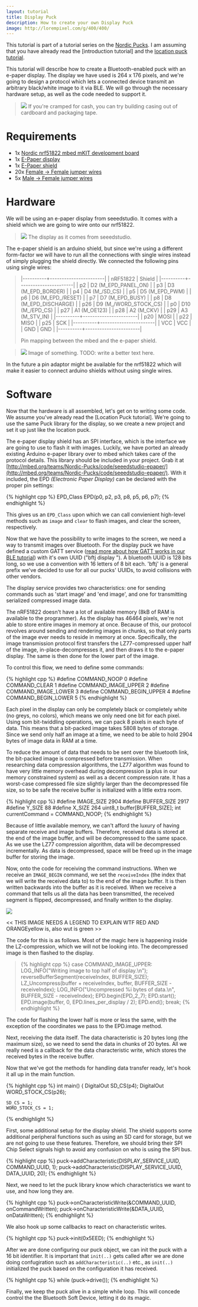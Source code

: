 ```yaml
---
layout: tutorial
title: Display Puck
description: How to create your own Display Puck
image: http://lorempixel.com/g/400/400/
---
```



This tutorial is part of a tutorial series on the [Nordic Pucks](../tutorials.html).
I am assuming that you have already read the [introduction tutorial] and the [location puck tutorial](location.html).

This tutorial will describe how to create a Bluetooth-enabled puck with an e-paper display. The display we have used is 264 x 176 pixels, and we're going to design a protocol which lets a connected device transmit an arbitrary black/white image to it via BLE. We will go through the necessary hardware setup, as well as the code needed to support it.

> ![](../images/display-closeup.jpg)
> If you're cramped for cash, you can try building casing out of cardboard and packaging tape.

# Requirements
- 1x [Nordic nrf51822 mbed mKIT development board](https://mbed.org/platforms/Nordic-nRF51822/)
- 1x [E-Paper display](http://www.seeedstudio.com/depot/27-ePaper-Panel-p-1596.html?cPath=34_82)
- 1x [E-Paper shield](http://www.seeedstudio.com/depot/Small-epaper-Shield-p-1597.html)
- 20x [Female -> Female jumper wires](http://www.seeedstudio.com/depot/1-pin-dualfemale-jumper-wire-100mm-50pcs-pack-p-260.html?cPath=44_47)
- 5x [Male -> Female jumper wires](http://www.seeedstudio.com/depot/1-Pin-FemaleMale-Jumper-Wire-125mm-50pcs-pack-p-1319.html?cPath=44_47)


# Hardware

We will be using an e-paper display from seeedstudio. It comes with a shield which we are going to wire onto our nrf51822.


> ![](../images/display_wrapped.jpg)
> The display as it comes from seeedstudio.

The e-paper shield is an arduino shield, but since we're using a different form-factor we will have to run all the connections with single wires instead of simply plugging the shield directly. We connected the following pins using single wires:

> |----------+-----------------------|
> | nRF51822 | Shield                |
> |----------+-----------------------|
> | p2       | D2 (M_EPD_PANEL_ON)   |
> | p3       | D3 (M_EPD_BORDER)     |
> | p4       | D4 (M_/SD_CS)         |
> | p5       | D5 (M_EPD_PWM)        |
> | p6       | D6 (M_EPD_/RESET)     |
> | p7       | D7 (M_EPD_BUSY)       |
> | p8       | D8 (M_EPD_DISCHARGE)  |
> | p26      | D9 (M_/WORD_STOCK_CS) |
> | p0       | D10 (M_/EPD_CS)       |
> | p27      | A1 (M_OE123)          |
> | p28      | A2 (M_CKV)            |
> | p29      | A3 (M_STV_IN)         |
> |----------+-----------------------|
> | p20      | MOSI                  |
> | p22      | MISO                  |
> | p25      | SCK                   |
> |----------+-----------------------|
> | VCC      | VCC                   |
> | GND      | GND                   |
> |----------+-----------------------|
> 
> Pin mapping between the mbed and the e-paper shield.

> ![](../images/IMG_2675.JPG)
> Image of something. TODO: write a better text here.

In the future a pin adaptor might be available for the nrf51822 which will make it easier to connect arduino shields without using single wires.

# Software

Now that the hardware is all assembled, let's get on to writing some code. We assume you've already read the [Location Puck tutorial]. We're going to use the same Puck library for the display, so we create a new project and set it up just like the location puck.

The e-paper display shield has an SPI interface, which is the interface we are going to use to flash it with images. Luckily, we have ported an already existing Arduino e-paper library over to mbed which takes care of the protocol details. This library should be included in your project. Grab it at [http://mbed.org/teams/Nordic-Pucks/code/seeedstudio-epaper/](http://mbed.org/teams/Nordic-Pucks/code/seeedstudio-epaper/). With it included, the EPD _(Electronic Paper Display)_ can be declared with the proper pin settings:

{% highlight cpp %}
EPD_Class EPD(p0, p2, p3, p8, p5, p6, p7);
{% endhighlight %}

This gives us an `EPD_Class` upon which we can call convienient high-level methods such as `image` and `clear` to flash images, and clear the screen, respectively.

Now that we have the possibility to write images to the screen, we need a way to transmit images over Bluetooth.
For the display puck we have defined a custom GATT service ([read more about how GATT works in our BLE tutorial](ble.html)) with it's own UUID ("bftj display    "). A bluetooth UUID is 128 bits long, so we use a convention with 16 letters of 8 bit each. 'bftj' is a general prefix we've decided to use for all our pucks' UUIDs, to avoid collisions with other vendors.

The display service provides two characteristics: one for sending commands such as 'start image' and 'end image', and one for transmitting serialized compressed image data.

The nRF51822 doesn't have a lot of available memory (8kB of RAM is available to the programmer). As the display has 46464 pixels, we're not able to store entire images in memory at once. Because of this, our protocol revolves around sending and rendering images in chunks, so that only parts of the image ever needs to reside in memory at once. Specifically, the image transmission protocol   first transfers the LZ77-compressed upper half of the image, in-place-decompresses it, and then draws it to the e-paper display. The same is then done for the lower part of the image.

To control this flow, we need to define some commands:

{% highlight cpp %}
#define COMMAND_NOOP 0
#define COMMAND_CLEAR 1
#define COMMAND_IMAGE_UPPER 2
#define COMMAND_IMAGE_LOWER 3
#define COMMAND_BEGIN_UPPER 4
#define COMMAND_BEGIN_LOWER 5
{% endhighlight %}

Each pixel in the display can only be completely black or completely white (no greys, no colors), which means we only need one bit for each pixel. Using som bit-twiddling operations, we can pack 8 pixels in each byte of data. This means that a bit-packed image takes 5808 bytes of storage. Since we send only half an image at a time, we need to be able to hold 2904 bytes of image data in RAM at a time.

To reduce the amount of data that needs to be sent over the bluetooth link, the bit-packed image is compressed before transmission. When researching data compression algorithms, the LZ77 algorithm was found to have very little memory overhead during decompression (a plus in our memory constrained system) as well as a decent compression rate. It has a worst-case compressed file size slightly larger than the decompressed file size, so to be safe the receive buffer is initialized with a little extra room.

{% highlight cpp %}
#define IMAGE_SIZE 2904
#define BUFFER_SIZE 2917
#define Y_SIZE 88
#define X_SIZE 264
uint8_t buffer[BUFFER_SIZE];
int currentCommand = COMMAND_NOOP;
{% endhighlight %}

Because of little available memory, we can't afford the luxury of having separate receive and image buffers. Therefore, received data is stored at the end of the image buffer, and will be decompressed to the same space. As we use the LZ77 compression algorithm, data will be decompressed incrementally. As data is decompressed, space will be freed up in the image buffer for storing the image.

Now, onto the code for receiving the command instructions. When we receive an `IMAGE_BEGIN` command, we set the `receiveIndex` (the index that we will write the received data to) to the end of the image buffer. It is then written backwards into the buffer as it is received. When we receive a command that tells us all the data has been transmitted, the received segment is flipped, decompressed, and finally written to the display.

![](../images/receive%20image%20data.png)

<< THIS IMAGE NEEDS A LEGEND TO EXPLAIN WTF RED AND ORANGEyellow is, also wut is green >>

The code for this is as follows. Most of the magic here is happening inside the LZ-compression, which we will not be looking into. The decompressed image is then flashed to the display.

> {% highlight cpp %}
> case COMMAND_IMAGE_UPPER:
>     LOG_INFO("Writing image to top half of display.\n");
>     reverseBufferSegment(receiveIndex, BUFFER_SIZE);
>     LZ_Uncompress(buffer + receiveIndex, buffer, BUFFER_SIZE - receiveIndex);
>     LOG_INFO("Uncompressed %i bytes of data.\n", BUFFER_SIZE - receiveIndex);
>     EPD.begin(EPD_2_7);
>     EPD.start();
>     EPD.image(buffer, 0, EPD.lines_per_display / 2);
>     EPD.end();
>     break;
> {% endhighlight %}

The code for flashing the lower half is more or less the same, with the exception of the coordinates we pass to the EPD.image method.

Next, receiving the data itself. The data characteristic is 20 bytes long (the maximum size), so we need to send the data in chunks of 20 bytes. All we really need is a callback for the data characteristic write, which stores the received bytes in the receive buffer.

Now that we've got the methods for handling data transfer ready, let's hook it all up in the main function.


{% highlight cpp %}
int main() {
    DigitalOut SD_CS(p4);
    DigitalOut WORD_STOCK_CS(p26);
    
    SD_CS = 1;
    WORD_STOCK_CS = 1;
{% endhighlight %}

First, some additional setup for the display shield.
The shield supports some additional peripheral functions such as using an SD card for storage, but we are not going to use these features. Therefore, we should bring their SPI Chip Select signals high to avoid any confusion on who is using the SPI bus.




{% highlight cpp %}
puck->addCharacteristic(DISPLAY_SERVICE_UUID, COMMAND_UUID, 1);
puck->addCharacteristic(DISPLAY_SERVICE_UUID, DATA_UUID, 20);
{% endhighlight %}

Next, we need to let the puck library know which characteristics we want to use, and how long they are.




{% highlight cpp %}
puck->onCharacteristicWrite(&COMMAND_UUID, onCommandWritten);
puck->onCharacteristicWrite(&DATA_UUID, onDataWritten);
{% endhighlight %}

We also hook up some callbacks to react on characteristic writes.



{% highlight cpp %}
puck->init(0x5EED);
{% endhighlight %}

After we are done configuring our puck object, we can init the puck with a 16 bit identifier. It is important that `init(..)` gets called after we are done doing confugiration such as `addCharacteristic(..)` etc., as `init(..)` initialized the puck based on the configuration it has received.  


{% highlight cpp %}
while (puck->drive());
{% endhighlight %}

Finally, we keep the puck alive in a simple while loop. This will concede control the the Bluetooth Soft Device, letting it do its magic.

